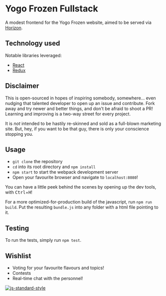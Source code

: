 # Yogo Frozen Fullstack

A modest frontend for the Yogo Frozen website, aimed to be served via [Horizon].

## Technology used

Notable libraries leveraged:

- [React]
- [Redux]

## Disclaimer

This is open-sourced in hopes of inspiring somebody, somewhere... even nudging that talented developer to open up an issue and contribute. Fork away and try newer and better things, and don't be afraid to shoot a PR! Learning and improving is a two-way street for every project.

It is *not* intended to be hastily re-skinned and sold as a full-blown marketing site. But, hey, if you want to be that guy, there is only your conscience stopping you.

## Usage

- `git clone` the repository
- `cd` into its root directory and `npm install`
- `npm start` to start the webpack development server
- Open your favourite browser and navigate to `localhost:8080`!

You can have a little peek behind the scenes by opening up the dev tools, with <kbd>Ctrl</kbd>+<kbd>H</kbd>!

For a more optimized-for-production build of the javascript, run `npm run build`. Put the resulting `bundle.js` into any folder with a html file pointing to it.

## Testing

To run the tests, simply run `npm test`.

## Wishlist

- Voting for your favourite flavours and topics!
- Contests
- Real-time chat with the personnel!

[![js-standard-style](https://img.shields.io/badge/code%20style-standard-brightgreen.svg)](http://standardjs.com/)

[Horizon]: http://horizon.io/ "The realtime JavaScript backend"
[React]: https://facebook.github.io/react/ "A Javacript library for building UI"
[Redux]: http://redux.js.org/ "A predictable state container for JavaScript apps."
